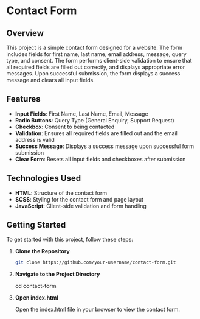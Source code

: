 # Contact Form

## Overview

This project is a simple contact form designed for a website. The form includes fields for first name, last name, email address, message, query type, and consent. The form performs client-side validation to ensure that all required fields are filled out correctly, and displays appropriate error messages. Upon successful submission, the form displays a success message and clears all input fields.

## Features

- **Input Fields**: First Name, Last Name, Email, Message
- **Radio Buttons**: Query Type (General Enquiry, Support Request)
- **Checkbox**: Consent to being contacted
- **Validation**: Ensures all required fields are filled out and the email address is valid
- **Success Message**: Displays a success message upon successful form submission
- **Clear Form**: Resets all input fields and checkboxes after submission

## Technologies Used

- **HTML**: Structure of the contact form
- **SCSS**: Styling for the contact form and page layout
- **JavaScript**: Client-side validation and form handling

## Getting Started

To get started with this project, follow these steps:

1. **Clone the Repository**

   ```bash
   git clone https://github.com/your-username/contact-form.git

2. **Navigate to the Project Directory**

   cd contact-form

3. **Open index.html**

   Open the index.html file in your browser to view the contact form.
   
